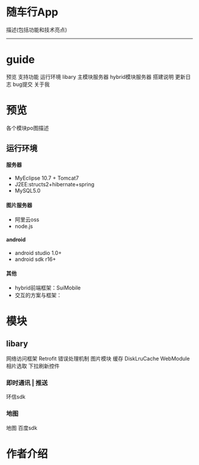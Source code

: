 # 随车行App

描述(包括功能和技术亮点)

----------
# guide
预览
支持功能
运行环境
libary
主模块服务器
hybrid模块服务器
搭建说明
更新日志
bug提交
关于我


# 预览
各个模块po图描述

## 运行环境 

#### 服务器 
 - MyEclipse 10.7 + Tomcat7
 - J2EE:structs2+hibernate+spring
 - MySQL5.0 
 
#### 图片服务器 
 - 阿里云oss
 - node.js    
 
#### android 
 - android studio 1.0+
 - android sdk r16+    
#### 其他   
 - hybrid前端框架：SuiMobile
 - 交互的方案与框架：


# 模块
## libary
网络访问框架 Retrofit
错误处理机制
图片模块
缓存 DiskLruCache
WebModule
相片选取
下拉刷新控件
### 即时通讯 | 推送
环信sdk
### 地图
地图 百度sdk

# 作者介绍



